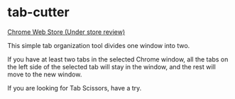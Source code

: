 # tab-cutter

[Chrome Web Store (Under store review)](./)

This simple tab organization tool divides one window into two.

If you have at least two tabs in the selected Chrome window, all the tabs on the left side of the selected tab will stay in the window, and the rest will move to the new window.

If you are looking for Tab Scissors, have a try.
